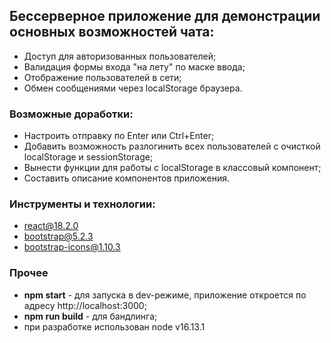## Беcсерверное приложение для демонстрации основных возможностей чата:

* Доступ для авторизованных пользователей;
* Валидация формы входа "на лету" по маске ввода;
* Отображение пользователей в сети;
* Обмен сообщениями через localStorage браузера.

### Возможные доработки:

* Настроить отправку по Enter или Ctrl+Enter;
* Добавить возможность разлогинить всех пользователей с очисткой localStorage и sessionStorage;
* Вынести функции для работы с localStorage в классовый компонент;
* Составить описание компонентов приложения.

### Инструменты и технологии:

* react@18.2.0
* bootstrap@5.2.3
* bootstrap-icons@1.10.3

### Прочее

* __npm start__ - для запуска в dev-режиме, приложение откроется по адресу http://localhost:3000;
* __npm run build__ - для бандлинга;
* при разработке использован node v16.13.1
